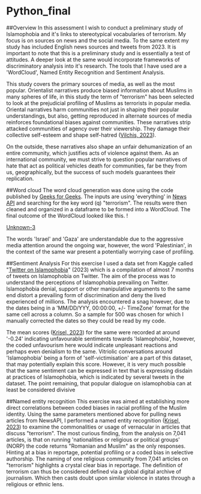 # Python_final

##Overview
In this assessment I wish to conduct a preliminary study of Islamophobia and it's links to stereotypical vocabularies of terrorism. My focus is on sources on news and the social media. To the same extent my study has included English news sources and tweets from 2023. It is important to note that this is a preliminary study and is essentially a test of attitudes. A deeper look at the same would incorporate frameworks of discriminatory analysis into it's research. The tools that I have used are a 'WordCloud', Named Entity Recognition and Sentiment Analysis.

This study covers the primary sources of media, as well as the most popular. Orientalist narratives produce biased information about Muslims in many spheres of life, in this study the term of "terrorism" has been selected to look at the prejudicial profiling of Muslims as terrorists in popular media. Oriental narratives harm communities not just in shaping their popular understandings, but also, getting reproduced in alternate sources of media reinforces foundational biases against communities. These narratives strip attacked communities of agency over their viewership. They damage their collective self-esteem and shape self-hatred ([Vilchis, 2023]([url](https://oxfordre.com/religion/display/10.1093/acrefore/9780199340378.001.0001/acrefore-9780199340378-e-1102))). 

On the outside, these narratives also shape an unfair dehumanization of an entire community, which justifies acts of violence against them. As an international community, we must strive to question popular narratives of hate that act as political vehicles death for communities, far be they from us, geographically, but the success of such models guarantees their replication. 

##Word cloud
The word cloud generation was done using the code published by [Geeks for Geeks]([url](https://www.geeksforgeeks.org/generating-word-cloud-python/)https://www.geeksforgeeks.org/generating-word-cloud-python/). The inputs are using 'everything' in [News API]([url](https://newsapi.org)https://newsapi.org) and searching for the key word (q) "terrorism". The results were then cleaned and organized in a dataframe to be formed into a WordCloud. The final outcome of the WordCloud looked like this.  !

[Unknown-3](https://github.com/PrinceShah05/Python_final/assets/117305770/07c938e8-61f3-4c85-8302-dc770a3b6af3) 

The words 'Israel' and 'Gaza' are understandable due to the aggressive media attention around the ongoing war, however, the word 'Palestinian', in the context of the same war present a potentially worrying case of profiling. 

##Sentiment Analysis
For this exercise I used a data set from Kaggle called "[Twitter on Islamophobia]([url](https://www.kaggle.com/datasets/nassimeidrissi/twitter-dataset-islamophobia-updated/)https://www.kaggle.com/datasets/nassimeidrissi/twitter-dataset-islamophobia-updated/)" (2023) which is a compilation of almost 7 months of tweets on Islamophobia on Twitter. The aim of the process was to understand the perceptions of Islamophobia prevailing on Twitter. Islamophobia denial, support or other manipulative arguments to the same end distort a prevailing form of discrimination and deny the lived experienced of millions. The analysis encountered a snag however, due to the dates being in a 'MM/DD/YYY, 00:00:00, +/- TimeZone' format for the same cell across a column. So a sample for 500 was chosen for which I manually corrected the dates so they could be read by my code. 

The mean scores ([Krisel, 2023]([url](https://github.com/rskrisel/sentiment_analysis_workshop))) for the same were recorded at around '-0.24' indicating unfavourable sentiments towards 'Islamophobia', however, the coded unfavourism here would indicate unpleasant reactions and perhaps even denialism to the same. Vitriolic conversations around 'Islamophobia' being a form of 'self-victimisation' are a part of this dataset, that may potentially explain this score. However, it is very much possible that the same sentiment can be expressed in text that is expressing disdain at practices of Islamophobia, which is indicated by several tweets in the dataset. The point remaining, that popular dialogue on islamophobia can at least be considered divisive 

##Named entity recognition 
This exercise was aimed at establishing more direct correlations between coded biases in racial profiling of the Muslim identity. Using the same parameters mentioned above for pulling news articles from NewsAPI, I performed a named entity recognition ([Krisel, 2023]([url](https://github.com/rskrisel/NER_workshop)https://github.com/rskrisel/NER_workshop)) to examine the commonalities or usage of vernacular in articles that discuss "terrorism". The most curious finding, from the analysis on 7,041 articles, is that on running 'nationalities or religious or political groups' (NORP) the code returns "Romanian and Muslim" as the only responses. Hinting at a bias in reportage, potential profiling or a coded bias in selective authorship. The naming of one religious community from 7,041 articles on "terrorism" highlights a crystal clear bias in reportage. The definition of terrorism can thus be considered defined via a global digital archive of journalism. Which then casts doubt upon similar violence in states through a religious or ethnic lens. 
